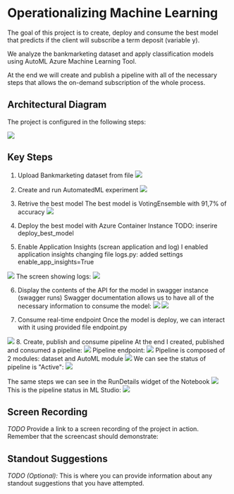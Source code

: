 


# Operationalizing Machine Learning

The goal of this project is to create, deploy and consume the best model that predicts if the client will subscribe a term deposit (variable y).

We analyze the bankmarketing dataset and apply classification models using AutoML Azure Machine Learning Tool.

At the end we will create and publish a pipeline with all of the necessary steps that allows the on-demand subscription of the whole process.


## Architectural Diagram

The project is configured in the following steps:

![](images/architecture.PNG)

## Key Steps

1. Upload Bankmarketing dataset from file
![](images/registered_dataset.PNG)

2. Create and run AutomatedML experiment
![](images/experiment_completed.PNG)

3. Retrive the best model
The best model is VotingEnsemble with 91,7% of accuracy
![](images/best_model.PNG)

4. Deploy the best model with Azure Container Instance
TODO: inserire deploy_best_model
5. Enable Application Insights (screan application and log)
I enabled application insights changing file logs.py: added settings enable_app_insights=True

![](images/app_insights.PNG)
The screen showing logs:
![](images/logs.PNG)

6. Display the contents of the API for the model in swagger instance (swagger runs)
Swagger documentation allows us to have all of the necessary information to consume the model:
![](images/swagger1.PNG)
![](images/swagger2.PNG)

7. Consume real-time endpoint
Once the model is deploy, we can interact with it using provided file endpoint.py

![](images/consume_model.PNG)
8. Create, publish and consume pipeline
At the end I created, published and consumed a pipeline:
![](images/pipeline_run.PNG)
Pipeline endpoint:
![](images/pipeline_endpoint.PNG)
Pipeline is composed of 2 modules: dataset and AutoML module
![](images/pipeline_ds_automl_module.PNG)
We can see the status of pipeline is "Active":
![](images/pipeline_status_active.PNG)

The same steps we can see in the RunDetails widget of the Notebook
![](images/run_details_steps.PNG)
This is the pipeline status in ML Studio:
![](images/pipeline_schedule_finished.PNG)

## Screen Recording
*TODO* Provide a link to a screen recording of the project in action. Remember that the screencast should demonstrate:

## Standout Suggestions
*TODO (Optional):* This is where you can provide information about any standout suggestions that you have attempted.
